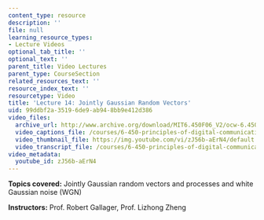 ```yaml
---
content_type: resource
description: ''
file: null
learning_resource_types:
- Lecture Videos
optional_tab_title: ''
optional_text: ''
parent_title: Video Lectures
parent_type: CourseSection
related_resources_text: ''
resource_index_text: ''
resourcetype: Video
title: 'Lecture 14: Jointly Gaussian Random Vectors'
uid: 99ddbf2a-3519-6de9-ab94-8bb9e412d386
video_files:
  archive_url: http://www.archive.org/download/MIT6.450F06_V2/ocw-6.450-f06-2003-10-29_300k.mp4
  video_captions_file: /courses/6-450-principles-of-digital-communications-i-fall-2006/aac4b9d5c1f9561ba2d7fd7a9e35c0f4_zJ56b-aErN4.vtt
  video_thumbnail_file: https://img.youtube.com/vi/zJ56b-aErN4/default.jpg
  video_transcript_file: /courses/6-450-principles-of-digital-communications-i-fall-2006/3d9cd93692f814056f5737f9343d8939_zJ56b-aErN4.pdf
video_metadata:
  youtube_id: zJ56b-aErN4
---
```


**Topics covered:** Jointly Gaussian random vectors and processes and white Gaussian noise (WGN)

**Instructors:** Prof. Robert Gallager, Prof. Lizhong Zheng